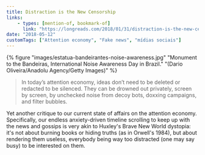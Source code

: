 ```yaml
---
title: Distraction is the New Censorship
links:
    - types: [mention-of, bookmark-of]
      link: "https://longreads.com/2018/01/31/distraction-is-the-new-censorship/"
date: "2018-05-12"
customTags: ["Attention economy", "Fake news", "mídias sociais"]
---
```


{% figure "images/estatua-bandeirantes-noise-awareness.jpg" "Monument to the Bandeiras, International Noise Awareness Day in Brazil." "(Dario Oliveira/Anadolu Agency/Getty Images)" %}

> In today’s attention economy, ideas don’t need to be deleted or redacted to be silenced. They can be drowned out privately, screen by screen, by unchecked noise from decoy bots, doxxing campaigns, and filter bubbles.

Yet another critique to our current state of affairs on the attention economy. Specifically, our endless anxiety-driven timeline scrolling to keep up with the news and gossips is very akin to Huxley's Brave New World dystopia: it's not about burning books or hiding truths (as in Orwell's 1984), but about rendering them useless, everybody being way too distracted (one may say busy) to be interested on them.
